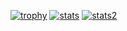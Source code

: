 [![trophy](https://github-profile-trophy.vercel.app/?username=OlivierMary)](https://github.com/ryo-ma/github-profile-trophy)
[![stats](https://github-readme-stats.vercel.app/api?username=OlivierMary&count_private=true&include_all_commits=true)](https://github-readme-stats.vercel.app/api?username=OlivierMary&count_private=true&include_all_commits=true)
[![stats2](https://github-readme-stats.vercel.app/api/top-langs/?username=OlivierMary&count_private=true&include_all_commits=true)](https://github-readme-stats.vercel.app/api/top-langs/?username=OlivierMary&layout=compact)
